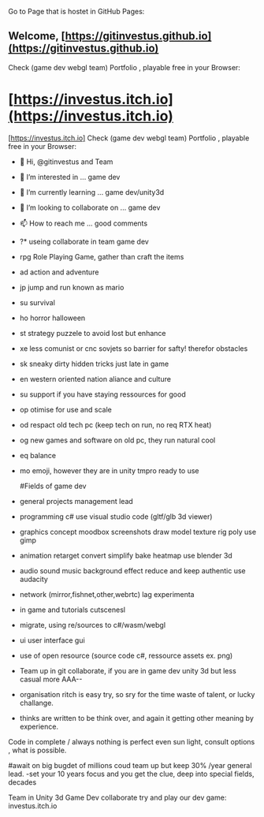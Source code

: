Go to Page that is hostet in GitHub Pages:
## Welcome, [https://gitinvestus.github.io](https://gitinvestus.github.io) 

Check (game dev webgl team) Portfolio , playable free in your Browser:
# [https://investus.itch.io](https://investus.itch.io) 


[https://investus.itch.io]
Check (game dev webgl team) Portfolio , playable free in your Browser:

- 👋 Hi, @gitinvestus and Team
- 👀 I’m interested in ... game dev 
- 🌱 I’m currently learning ... game dev/unity3d
- 💞️ I’m looking to collaborate on ... game dev
- 📫 How to reach me ... good comments
- ?*  useing collaborate in team game dev
- rpg Role Playing Game, gather than craft the items
- ad  action and adventure
- jp  jump and run known as mario
- su  survival
- ho  horror halloween
- st  strategy puzzele to avoid lost but enhance
- xe  less comunist or cnc sovjets so barrier for safty! therefor obstacles
- sk  sneaky dirty hidden tricks just late in game
- en  western oriented nation aliance and culture
- su  support if you have staying ressources for good
- op  otimise for use and scale
- od  respact old tech pc (keep tech on run, no req RTX heat)
- og  new games and software on old pc, they run natural cool
- eq  balance
- mo  emoji, however they are in unity tmpro ready to use

  #Fields of game dev
- general projects management lead
- programming c# use visual studio code (gltf/glb 3d viewer)
- graphics concept moodbox screenshots draw model texture rig poly use gimp
- animation retarget convert simplify bake heatmap use blender 3d
- audio sound music background effect reduce and keep authentic use audacity
- network (mirror,fishnet,other,webrtc) lag experimenta
- in game and tutorials cutscenesl
- migrate, using re/sources to c#/wasm/webgl
- ui user interface gui
- use of open resource (source code c#, ressource assets ex. png)

- Team up in git collaborate, if you are in game dev unity 3d but less casual more AAA--
- organisation ritch is easy try, so sry for the time waste of talent, or lucky challange.
- thinks are written to be think over, and again it getting other meaning by experience.

Code in complete / always nothing is perfect even sun light, consult options , what is possible.
  
#await on big bugdet of millions coud team up but keep 30% /year general lead. 
-set your 10 years focus and you get the clue, deep into special fields, decades

<!---
gitinvestus/gitinvestus is a ✨ special ✨ repository because its `README.md` (this file) appears on your GitHub profile.
You can click the Preview link to take a look at your changes.
--->

Team in Unity 3d Game Dev collaborate try and play our dev game: investus.itch.io
